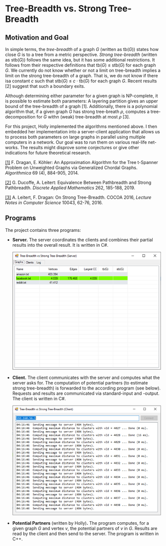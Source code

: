 # Tree-Breadth vs. Strong Tree-Breadth

## Motivation and Goal

In simple terms, the *tree-breadth* of a graph *G* (written as tb(*G*)) states how close *G* is to a tree from a metric perspective.
*Strong tree-breadth*  (written as stb(*G*)) follows the same idea, but it has some additional restrictions.
It follows from their respective definitions that tb(*G*) ≤ stb(*G*) for each graph *G*.
We currently do not know whether or not a limit on tree-breadth implies a limit on the strong tree-breadth of a graph.
That is, we do not know if there isa constant *c* such that stb(*G*) ≤ *c* · tb(*G*) for each graph *G*.
Recent results [2] suggest that such a boundary exits.

Although determining either parameter for a given graph is NP-complete, it is possible to estimate both parameters:
A layering partition gives an upper bound of the tree-breadth of a graph [1].
Additionally, there is a polynomial algorithm that, if a given graph *G* has strong tree-breath *ρ*, computes a tree-decomposition for *G* withn (weak) tree-breadth at most *ρ* [3].

For this project, Holly implemented the algorithms mentioned above.
I then embedded her implementation into a server-client application that allows us to process both parameters on large graphs in parallel using multiple computers in a network.
Our goal was to run them on various real-life net-works.
The results might disprove some conjectures or give other indications for future theoretical research.


[[1]](https://doi.org/10.1007/s00453-013-9765-4)
F. Dragan, E. Köhler:
An Approximation Algorithm for the Tree t-Spanner Problem on Unweighted Graphs via Generalized Chordal Graphs.
*Algorithmica* 69 (4), 884-905, 2014.

[[2]](https://doi.org/10.1016/j.dam.2019.02.009)
G. Ducoffe, A. Leitert:
Equivalence Between Pathbreadth and Strong Pathbreadth.
*Discrete Applied Mathematics* 262, 185-188, 2019.

[[3]](https://doi.org/10.1007/978-3-319-48749-6_5)
A. Leitert, F. Dragan:
On Strong Tree-Breadth.
COCOA 2016, *Lecture Notes in Computer Science* 10043, 62-76, 2016.


## Programs

The project contains three programs:

  - **Server.**
    The server coordinates the clients and combines their partial results into the overall result.
    It is written in C#.

    ![Server Form](server.png "Server Form")

  - **Client.**
    The client communicates with the server and computes what the server asks for.
    The computation of potential partners (to estimate strong tree-breadth) is forwarded to the according program (see below).
    Requests and results are communicated via standard-input and -output.
    The client is written in C#.

    ![Client Form](client.png "Client Form")

  - **Potential Partners** (written by Holly)**.**
    The program computes, for a given graph *G* and vertex *v*, the potential partners of *v* in *G*.
    Results are read by the client and then send to the server.
    The program is written in C++.
